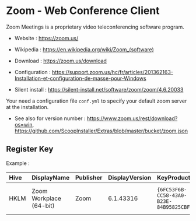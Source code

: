 # Zoom - Web Conference Client

Zoom Meetings is a proprietary video teleconferencing software program.

* Website : https://zoom.us/
* Wikipedia : https://en.wikipedia.org/wiki/Zoom_(software)

* Download : https://zoom.us/download
* Configuration : https://support.zoom.us/hc/fr/articles/201362163-Installation-et-configuration-de-masse-pour-Windows
* Silent install : https://silent-install.net/software/zoom/zoom/4.6.20033

Your need a configuration file `conf.yml` to specify your default zoom server at the installation.

* See also for version number : https://www.zoom.us/rest/download?os=win,
  https://github.com/ScoopInstaller/Extras/blob/master/bucket/zoom.json


## Register Key

Example :

 | Hive | DisplayName | Publisher | DisplayVersion | KeyProduct | UninstallExe |
 |:---- |:----------- |:--------- |:-------------- |:---------- |:------------ |
 | HKLM | Zoom Workplace (64-bit) | Zoom | 6.1.43316 | `{6FC53F6B-CC58-43A0-B23E-84B95825CBFE}` | `MsiExec.exe /X{6FC53F6B-CC58-43A0-B23E-84B95825CBFE}` |
